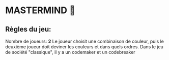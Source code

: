 # MASTERMIND 🎲

## Règles du jeu:
Nombre de joueurs: **2** 
Le joueur choisit une combinaison de couleur, puis le deuxième joueur doit deviner les couleurs et dans quels ordres. 
Dans le jeu de société "classique", il y a un codemaker et un codebreaker
